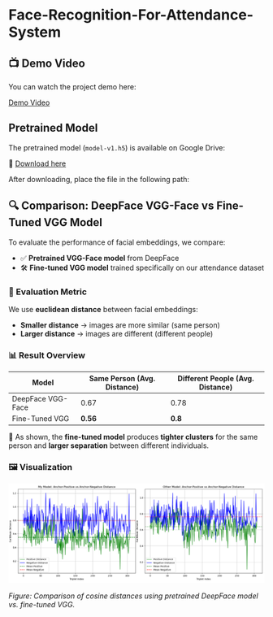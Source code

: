 # Face-Recognition-For-Attendance-System

## 📺 Demo Video

You can watch the project demo here:

[Demo Video](https://drive.google.com/file/d/1Go0Z6ha2YooVh-sEB3TEQo0UwR7K3Tdq/view?usp=drive_link)

## Pretrained Model

The pretrained model (`model-v1.h5`) is available on Google Drive:

🔗 [Download here](https://drive.google.com/file/d/1oBigalkRvHei7WMu8zn9L5KqxWZdy0mr/view?usp=sharing)

After downloading, place the file in the following path:

## 🔍 Comparison: DeepFace VGG-Face vs Fine-Tuned VGG Model

To evaluate the performance of facial embeddings, we compare:

- ✅ **Pretrained VGG-Face model** from DeepFace  
- 🛠️ **Fine-tuned VGG model** trained specifically on our attendance dataset

### 🎯 Evaluation Metric

We use **euclidean distance** between facial embeddings:

- **Smaller distance** → images are more similar (same person)  
- **Larger distance** → images are different (different people)

### 📊 Result Overview

| Model              | Same Person (Avg. Distance) | Different People (Avg. Distance) |
|-------------------|-----------------------------|----------------------------------|
| DeepFace VGG-Face | 0.67                        | 0.78                             |
| Fine-Tuned VGG    | **0.56**                    | **0.8**                          |

🔎 As shown, the **fine-tuned model** produces **tighter clusters** for the same person and **larger separation** between different individuals.

### 🖼️ Visualization

![Embedding Comparison](imgs/finetune_vgg.png)

*Figure: Comparison of cosine distances using pretrained DeepFace model vs. fine-tuned VGG.*